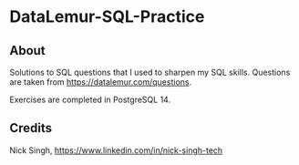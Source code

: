 # DataLemur-SQL-Practice

## About
Solutions to SQL questions that I used to sharpen my SQL skills. Questions are taken from https://datalemur.com/questions.

Exercises are completed in PostgreSQL 14.

## Credits
Nick Singh, https://www.linkedin.com/in/nick-singh-tech
